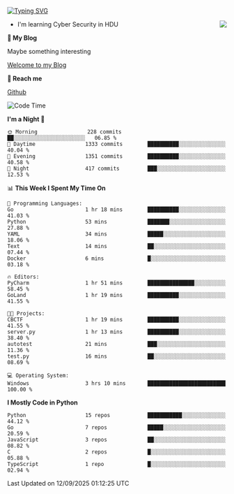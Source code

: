 [![Typing SVG](https://readme-typing-svg.herokuapp.com?font=Fira+Code&pause=1000&random=false&width=450&height=60&lines=Hello+%F0%9F%91%8B%F0%9F%8F%BB;I'm+JBNRZ)](https://git.io/typing-svg)

<a href="#">
  <img align="right" src="https://github-readme-stats.vercel.app/api?username=JBNRZ&show_icons=true&bg_color=15,f2f7fd,E0EAFC" />
</a>

- I'm learning Cyber Security in HDU

 **🌱 My Blog**

Maybe something interesting

[Welcome to my Blog](https://jbnrz.com.cn/)

 **💬 Reach me** 

[Github](https://github.com/JBNRZ)


<!--START_SECTION:waka-->
![Code Time](http://img.shields.io/badge/Code%20Time-1%2C399%20hrs%202%20mins-blue)

**I'm a Night 🦉** 

```text
🌞 Morning                228 commits         ██░░░░░░░░░░░░░░░░░░░░░░░   06.85 % 
🌆 Daytime                1333 commits        ██████████░░░░░░░░░░░░░░░   40.04 % 
🌃 Evening                1351 commits        ██████████░░░░░░░░░░░░░░░   40.58 % 
🌙 Night                  417 commits         ███░░░░░░░░░░░░░░░░░░░░░░   12.53 % 
```


📊 **This Week I Spent My Time On** 

```text
💬 Programming Languages: 
Go                       1 hr 18 mins        ██████████░░░░░░░░░░░░░░░   41.03 % 
Python                   53 mins             ███████░░░░░░░░░░░░░░░░░░   27.88 % 
YAML                     34 mins             █████░░░░░░░░░░░░░░░░░░░░   18.06 % 
Text                     14 mins             ██░░░░░░░░░░░░░░░░░░░░░░░   07.44 % 
Docker                   6 mins              █░░░░░░░░░░░░░░░░░░░░░░░░   03.18 % 

🔥 Editors: 
PyCharm                  1 hr 51 mins        ███████████████░░░░░░░░░░   58.45 % 
GoLand                   1 hr 19 mins        ██████████░░░░░░░░░░░░░░░   41.55 % 

🐱‍💻 Projects: 
CBCTF                    1 hr 19 mins        ██████████░░░░░░░░░░░░░░░   41.55 % 
server.py                1 hr 13 mins        ██████████░░░░░░░░░░░░░░░   38.40 % 
autotest                 21 mins             ███░░░░░░░░░░░░░░░░░░░░░░   11.36 % 
test.py                  16 mins             ██░░░░░░░░░░░░░░░░░░░░░░░   08.69 % 

💻 Operating System: 
Windows                  3 hrs 10 mins       █████████████████████████   100.00 % 
```

**I Mostly Code in Python** 

```text
Python                   15 repos            ███████████░░░░░░░░░░░░░░   44.12 % 
Go                       7 repos             █████░░░░░░░░░░░░░░░░░░░░   20.59 % 
JavaScript               3 repos             ██░░░░░░░░░░░░░░░░░░░░░░░   08.82 % 
C                        2 repos             █░░░░░░░░░░░░░░░░░░░░░░░░   05.88 % 
TypeScript               1 repo              █░░░░░░░░░░░░░░░░░░░░░░░░   02.94 % 
```




 Last Updated on 12/09/2025 01:12:25 UTC
<!--END_SECTION:waka-->
